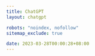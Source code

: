 ```yaml
---
title: ChatGPT
layout: chatgpt

robots: "noindex, nofollow"
sitemap_exclude: true

date: 2023-03-28T00:00:28+08:00
---
```

